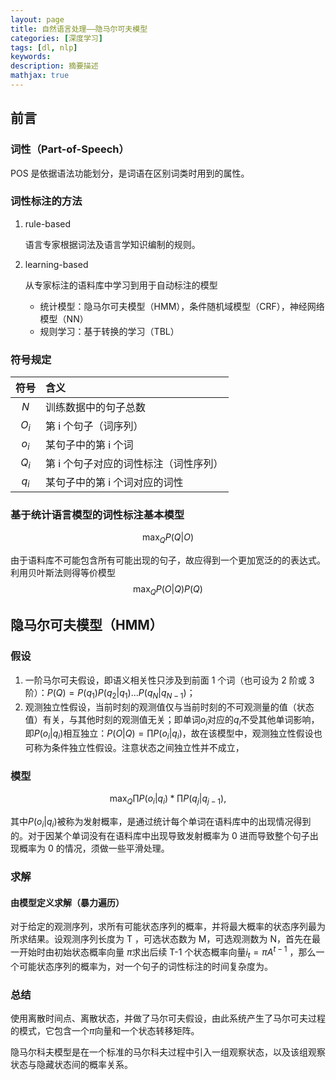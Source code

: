 ```yaml
---
layout: page
title: 自然语言处理——隐马尔可夫模型
categories: [深度学习]
tags: [dl, nlp]
keywords: 
description: 摘要描述
mathjax: true
---
```


## 前言

### 词性（Part-of-Speech）

POS 是依据语法功能划分，是词语在区别词类时用到的属性。

### 词性标注的方法

1. rule-based

   语言专家根据词法及语言学知识编制的规则。

2. learning-based

   从专家标注的语料库中学习到用于自动标注的模型

   * 统计模型：隐马尔可夫模型（HMM），条件随机域模型（CRF），神经网络模型（NN）
   * 规则学习：基于转换的学习（TBL）

### 符号规定

| 符号  | 含义                                  |
| :---: | :------------------------------------ |
|  $N$  | 训练数据中的句子总数                  |
| $O_i$ | 第 i 个句子（词序列）                 |
| $o_i$ | 某句子中的第 i 个词                   |
| $Q_i$ | 第 i 个句子对应的词性标注（词性序列） |
| $q_i$ | 某句子中的第 i 个词对应的词性         |

### 基于统计语言模型的词性标注基本模型

$$
\max_Q P(Q|O)
$$

由于语料库不可能包含所有可能出现的句子，故应得到一个更加宽泛的的表达式。利用贝叶斯法则得等价模型
$$
\max_Q P(O|Q)P(Q)
$$

## 隐马尔可夫模型（HMM）

### 假设

1. 一阶马尔可夫假设，即语义相关性只涉及到前面 1 个词（也可设为 2 阶或 3 阶）：$P(Q) = P(q_1)P(q_2|q_1)...P(q_N|q_{N-1})$；
2. 观测独立性假设，当前时刻的观测值仅与当前时刻的不可观测量的值（状态值）有关，与其他时刻的观测值无关；即单词$o_i$对应的$q_i$不受其他单词影响，即$P(o_i|q_i)$相互独立：$P(O|Q)=\prod P(o_i|q_i)$，故在该模型中，观测独立性假设也可称为条件独立性假设。注意状态之间独立性并不成立，

### 模型

$$
\max_Q \prod P(o_i|q_i) * \prod P(q_j|q_{j-1}),
$$

其中$P(o_i|q_i)$被称为发射概率，是通过统计每个单词在语料库中的出现情况得到的。对于因某个单词没有在语料库中出现导致发射概率为 0 进而导致整个句子出现概率为 0 的情况，须做一些平滑处理。

### 求解

#### 由模型定义求解（暴力遍历）

对于给定的观测序列，求所有可能状态序列的概率，并将最大概率的状态序列最为所求结果。设观测序列长度为 T ，可选状态数为 M，可选观测数为 N，首先在最一开始时由初始状态概率向量 $\pi$求出后续 T-1 个状态概率向量$i_t = \pi A^{t-1}$ ，那么一个可能状态序列的概率为，对一个句子的词性标注的时间复杂度为。





### 总结

使用离散时间点、离散状态，并做了马尔可夫假设，由此系统产生了马尔可夫过程的模式，它包含一个$\pi$向量和一个状态转移矩阵。

隐马尔科夫模型是在一个标准的马尔科夫过程中引入一组观察状态，以及该组观察状态与隐藏状态间的概率关系。